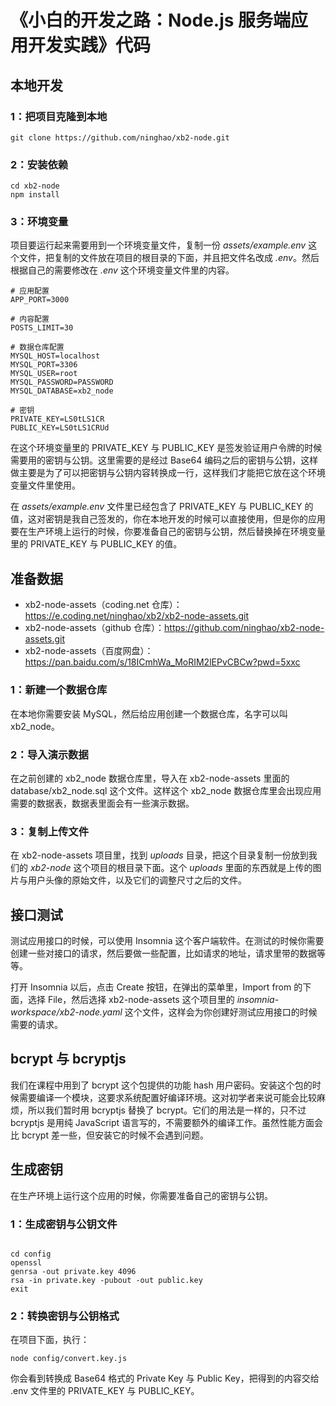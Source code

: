 # 《小白的开发之路：Node.js 服务端应用开发实践》代码

## 本地开发

### **1：把项目克隆到本地**

```
git clone https://github.com/ninghao/xb2-node.git
```

### **2：安装依赖**

```
cd xb2-node
npm install
```

### **3：环境变量**

项目要运行起来需要用到一个环境变量文件，复制一份 _assets/example.env_ 这个文件，把复制的文件放在项目的根目录的下面，并且把文件名改成 _.env_。然后根据自己的需要修改在 _.env_ 这个环境变量文件里的内容。

```
# 应用配置
APP_PORT=3000

# 内容配置
POSTS_LIMIT=30

# 数据仓库配置
MYSQL_HOST=localhost
MYSQL_PORT=3306
MYSQL_USER=root
MYSQL_PASSWORD=PASSWORD
MYSQL_DATABASE=xb2_node

# 密钥
PRIVATE_KEY=LS0tLS1CR
PUBLIC_KEY=LS0tLS1CRUd
```

在这个环境变量里的 PRIVATE_KEY 与 PUBLIC_KEY 是签发验证用户令牌的时候需要用的密钥与公钥。这里需要的是经过 Base64 编码之后的密钥与公钥，这样做主要是为了可以把密钥与公钥内容转换成一行，这样我们才能把它放在这个环境变量文件里使用。

在 _assets/example.env_ 文件里已经包含了 PRIVATE_KEY 与 PUBLIC_KEY 的值，这对密钥是我自己签发的，你在本地开发的时候可以直接使用，但是你的应用要在生产环境上运行的时候，你要准备自己的密钥与公钥，然后替换掉在环境变量里的 PRIVATE_KEY 与 PUBLIC_KEY 的值。

## 准备数据

- xb2-node-assets（coding.net 仓库）：https://e.coding.net/ninghao/xb2/xb2-node-assets.git
- xb2-node-assets（github 仓库）：https://github.com/ninghao/xb2-node-assets.git
- xb2-node-assets（百度网盘）：https://pan.baidu.com/s/18ICmhWa_MoRIM2lEPvCBCw?pwd=5xxc

### 1：新建一个数据仓库

在本地你需要安装 MySQL，然后给应用创建一个数据仓库，名字可以叫 xb2_node。

### 2：导入演示数据

在之前创建的 xb2_node 数据仓库里，导入在 xb2-node-assets 里面的 database/xb2_node.sql 这个文件。这样这个 xb2_node 数据仓库里会出现应用需要的数据表，数据表里面会有一些演示数据。

### 3：复制上传文件

在 xb2-node-assets 项目里，找到 _uploads_ 目录，把这个目录复制一份放到我们的 _xb2-node_ 这个项目的根目录下面。这个 _uploads_ 里面的东西就是上传的图片与用户头像的原始文件，以及它们的调整尺寸之后的文件。

## 接口测试

测试应用接口的时候，可以使用 Insomnia 这个客户端软件。在测试的时候你需要创建一些对接口的请求，然后要做一些配置，比如请求的地址，请求里带的数据等等。

打开 Insomnia 以后，点击 Create 按钮，在弹出的菜单里，Import from 的下面，选择 File，然后选择 xb2-node-assets 这个项目里的 _insomnia-workspace/xb2-node.yaml_ 这个文件，这样会为你创建好测试应用接口的时候需要的请求。

## bcrypt 与 bcryptjs

我们在课程中用到了 bcrypt 这个包提供的功能 hash 用户密码。安装这个包的时候需要编译一个模块，这要求系统配置好编译环境。这对初学者来说可能会比较麻烦，所以我们暂时用 bcryptjs 替换了 bcrypt。它们的用法是一样的，只不过 bcryptjs 是用纯 JavaScript 语言写的，不需要额外的编译工作。虽然性能方面会比 bcrypt 差一些，但安装它的时候不会遇到问题。

## 生成密钥

在生产环境上运行这个应用的时候，你需要准备自己的密钥与公钥。

### 1：生成密钥与公钥文件

```

cd config
openssl
genrsa -out private.key 4096
rsa -in private.key -pubout -out public.key
exit

```

### 2：转换密钥与公钥格式

在项目下面，执行：

```
node config/convert.key.js
```

你会看到转换成 Base64 格式的 Private Key 与 Public Key，把得到的内容交给 .env 文件里的 PRIVATE_KEY 与 PUBLIC_KEY。
